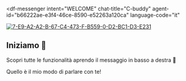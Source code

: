 <script src="https://www.gstatic.com/dialogflow-console/fast/messenger/bootstrap.js?v=1"></script>
<df-messenger
  intent="WELCOME"
  chat-title="C-buddy"
  agent-id="b66222ae-e3f4-46ce-8590-e52263a120ca"
  language-code="it"
></df-messenger>

<a href="https://ibb.co/rfv18z3"><img align="center" src="https://i.ibb.co/h1CtQ4c/7-E9-A2-A2-B-67-C4-473-F-B559-0-D2-BC1-D3-E231.jpg" alt="7-E9-A2-A2-B-67-C4-473-F-B559-0-D2-BC1-D3-E231" border="0"></a>

## Iniziamo 🚀
Scopri tutte le funzionalità aprendo il messaggio in basso a destra 💬

Quello è il mio modo di parlare con te!


